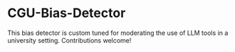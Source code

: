 # CGU-Bias-Detector
This bias detector is custom tuned for moderating the use of LLM tools in a university setting. Contributions welcome!
